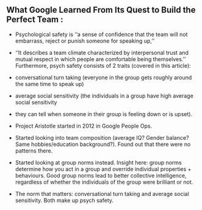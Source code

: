 ## What Google Learned From Its Quest to Build the Perfect Team :
 
  - Psychological safety is ‘‘a sense of confidence that the team will not embarrass, reject or punish someone for speaking up,’’
  - ‘‘It describes a team climate characterized by interpersonal trust and mutual respect in which people are comfortable being themselves.’’
   Furthermore, psych safety consists of 2 traits (covered in this article):

  - conversational turn taking (everyone in the group gets roughly around the same time to speak up)
  - average social sensitivity (the individuals in a group have high average social sensitivity
  - they can tell when someone in their group is feeling down or is upset).
  
  - Project Aristotle started in 2012 in Google People Ops.
  - Started looking into team composition (average IQ? Gender balance? Same hobbies/education background?).
    Found out that there were no patterns there.
  - Started looking at group norms instead. Insight here:
    group norms determine how you act in a group and override individual properties + behaviours.
    Good group norms lead to better collective intelligence, regardless of whether the individuals of the group were brilliant or not. 
  - The norm that matters: conversational turn taking and average social sensitivity. Both make up psych safety.